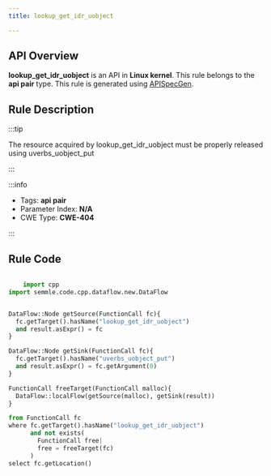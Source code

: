 ```yaml
---
title: lookup_get_idr_uobject

---
```



## API Overview
**lookup_get_idr_uobject** is an API in **Linux kernel**. This rule belongs to the **api pair** type. This rule is generated using [APISpecGen](../../tools/APISpecGen).
## Rule Description

:::tip

The resource acquired by lookup_get_idr_uobject must be properly released using uverbs_uobject_put

:::

:::info

- Tags: **api pair**
- Parameter Index: **N/A**
- CWE Type: **CWE-404**

:::

## Rule Code
```python

    import cpp
import semmle.code.cpp.dataflow.new.DataFlow


DataFlow::Node getSource(FunctionCall fc){
  fc.getTarget().hasName("lookup_get_idr_uobject")
  and result.asExpr() = fc
}

DataFlow::Node getSink(FunctionCall fc){
  fc.getTarget().hasName("uverbs_uobject_put")
  and result.asExpr() = fc.getArgument(0)
}

FunctionCall freeTarget(FunctionCall malloc){
  DataFlow::localFlow(getSource(malloc), getSink(result))
}

from FunctionCall fc
where fc.getTarget().hasName("lookup_get_idr_uobject")
      and not exists(
        FunctionCall free| 
        free = freeTarget(fc)
      )
select fc.getLocation()

    
```
